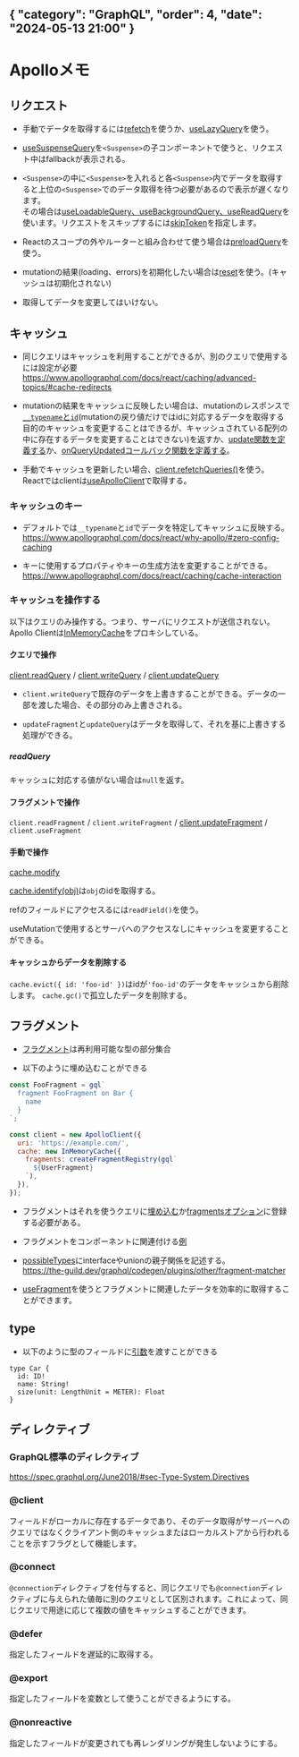 { "category": "GraphQL",  "order": 4, "date": "2024-05-13 21:00" }
---
# Apolloメモ

## リクエスト 

* 手動でデータを取得するには[refetch](https://www.apollographql.com/docs/react/data/queries/#queryresult-interface-refetch)を使うか、[useLazyQuery](https://www.apollographql.com/docs/react/data/queries/#manual-execution-with-uselazyquery)を使う。

* [useSuspenseQuery](https://www.apollographql.com/docs/react/data/suspense#fetching-with-suspense)を`<Suspense>`の子コンポーネントで使うと、リクエスト中はfallbackが表示される。

* `<Suspense>`の中に`<Suspense>`を入れると各`<Suspense>`内でデータを取得すると上位の`<Suspense>`でのデータ取得を待つ必要があるので表示が遅くなります。  
その場合は[useLoadableQuery、useBackgroundQuery、useReadQuery](https://www.apollographql.com/docs/react/data/suspense/#avoiding-request-waterfalls)を使います。リクエストをスキップするには[skipToken](https://www.apollographql.com/docs/react/api/react/hooks/#skiptoken)を指定します。

* Reactのスコープの外やルーターと組み合わせて使う場合は[preloadQuery](https://www.apollographql.com/docs/react/data/suspense/#initiating-queries-outside-react)を使う。

* mutationの結果(loading、errors)を初期化したい場合は[reset](https://www.apollographql.com/docs/react/data/mutations/#resetting-mutation-status)を使う。(キャッシュは初期化されない)

* 取得してデータを変更してはいけない。

## キャッシュ

* 同じクエリはキャッシュを利用することができるが、別のクエリで使用するには設定が必要  
https://www.apollographql.com/docs/react/caching/advanced-topics/#cache-redirects

* mutationの結果をキャッシュに反映したい場合は、mutationのレスポンスで[`__typename`と`id`](https://www.apollographql.com/docs/react/data/mutations/#include-modified-objects-in-mutation-responses)(mutationの戻り値だけではidに対応するデータを取得する目的のキャッシュを変更することはできるが、キャッシュされている配列の中に存在するデータを変更することはできない)を返すか、[update関数を定義する](https://www.apollographql.com/docs/react/data/mutations/#the-update-function)か、[onQueryUpdatedコールバック関数を定義する](https://www.apollographql.com/docs/react/data/mutations/#refetching-after-update)。

* 手動でキャッシュを更新したい場合、[client.refetchQueries()](https://www.apollographql.com/docs/react/data/refetching/)を使う。  
Reactではclientは[useApolloClient](https://www.apollographql.com/docs/react/api/react/hooks/#useapolloclient)で取得する。

### キャッシュのキー

* デフォルトでは`__typename`と`id`でデータを特定してキャッシュに反映する。  
https://www.apollographql.com/docs/react/why-apollo/#zero-config-caching

* キーに使用するプロパティやキーの生成方法を変更することができる。
https://www.apollographql.com/docs/react/caching/cache-interaction

### キャッシュを操作する

以下はクエリのみ操作する。つまり、サーバにリクエストが送信されない。
Apollo Clientは[InMemoryCache](https://www.apollographql.com/docs/react/api/cache/InMemoryCache/)をプロキシしている。

#### クエリで操作

[client.readQuery](https://www.apollographql.com/docs/react/caching/cache-interaction#readquery) / [client.writeQuery](https://www.apollographql.com/docs/react/caching/cache-interaction#writequery) / [client.updateQuery](https://www.apollographql.com/docs/react/api/cache/InMemoryCache/#updatequery)

* `client.writeQuery`で既存のデータを上書きすることができる。データの一部を渡した場合、その部分のみ上書きされる。

* `updateFragment`と`updateQuery`はデータを取得して、それを基に上書きする処理ができる。

##### readQuery

キャッシュに対応する値がない場合は`null`を返す。

#### フラグメントで操作

`client.readFragment` / `client.writeFragment` / [client.updateFragment](https://www.apollographql.com/docs/react/api/cache/InMemoryCache/#updatefragment) / `client.useFragment`

#### 手動で操作

[cache.modify](https://www.apollographql.com/docs/react/caching/cache-interaction/#using-cachemodify)

[cache.identify(obj)](https://www.apollographql.com/docs/react/caching/cache-interaction#obtaining-an-objects-cache-id)は`obj`のidを取得する。

refのフィールドにアクセスるには`readField()`を使う。

useMutationで使用するとサーバへのアクセスなしにキャッシュを変更することができる。

#### キャッシュからデータを削除する

`cache.evict({ id: 'foo-id' })`はidが`'foo-id'`のデータをキャッシュから削除します。
`cache.gc()`で孤立したデータを削除する。

## フラグメント

* [フラグメント](https://graphql.org/learn/queries/#fragments)は再利用可能な型の部分集合

* 以下のように埋め込むことができる

```js
const FooFragment = gql`
  fragment FooFragment on Bar {
    name
  }
`;

const client = new ApolloClient({
  uri: 'https://example.com/',
  cache: new InMemoryCache({
    fragments: createFragmentRegistry(gql`
      ${UserFragment}
    `),
  }),
});
```

* フラグメントはそれを使うクエリに[埋め込む](https://www.apollographql.com/docs/react/data/fragments/#example-usage)か[fragmentsオプション]()に登録する必要がある。

* フラグメントをコンポーネントに関連付ける[例](https://www.apollographql.com/docs/react/data/fragments/#creating-colocated-fragments)

* [possibleTypes](https://www.apollographql.com/docs/react/data/fragments/#using-fragments-with-unions-and-interfaces)にinterfaceやunionの親子関係を記述する。  
https://the-guild.dev/graphql/codegen/plugins/other/fragment-matcher

* [useFragment](https://www.apollographql.com/docs/react/data/fragments/#usefragment)を使うとフラグメントに関連したデータを効率的に取得することができます。

## type

* 以下のように型のフィールドに[引数](https://graphql.org/learn/schema/#arguments)を渡すことができる  
```
type Car {
  id: ID!
  name: String!
  size(unit: LengthUnit = METER): Float
}
```

## ディレクティブ

### GraphQL標準のディレクティブ

https://spec.graphql.org/June2018/#sec-Type-System.Directives

### @client

フィールドがローカルに存在するデータであり、そのデータ取得がサーバーへのクエリではなくクライアント側のキャッシュまたはローカルストアから行われることを示すフラグとして機能します。

### @connect

`@connection`ディレクティブを付与すると、同じクエリでも`@connection`ディレクティブに与えられた値毎に別のクエリとして区別されます。これによって、同じクエリで用途に応じて複数の値をキャッシュすることができます。

### @defer

指定したフィールドを遅延的に取得する。

### @export

指定したフィールドを変数として使うことができるようにする。

### @nonreactive

指定したフィールドが変更されても再レンダリングが発生しないようにする。